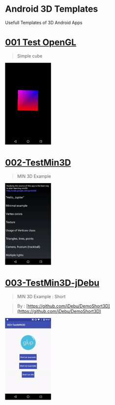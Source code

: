 Android 3D Templates
=================

Usefull Templates of 3D Android Apps


# [001 Test OpenGL](/001-TestOpenGL)

> Simple cube

<img src="001-TestOpenGL/home.gif?raw=true" width="150">

# [002-TestMin3D](/002-TestMin3D)

> MIN 3D Example

<img src="002-TestMin3D/home.gif?raw=true" width="150">

# [003-TestMin3D-jDebu](/003-TestMin3D-jDebu)

> MIN 3D Example : Short

> By :  [https://github.com/jDebu/DemoShort3D](https://github.com/jDebu/DemoShort3D)

<img src="003-TestMin3D-jDebu/home.gif?raw=true" width="150">
